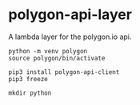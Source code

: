 # polygon-api-layer
A lambda layer for the polygon.io api.

```
python -m venv polygon
source polygon/bin/activate
```

```
pip3 install polygon-api-client
pip3 freeze
```

```
mkdir python
```
